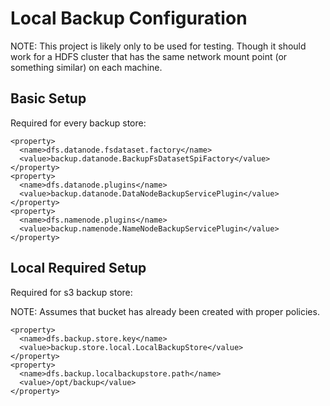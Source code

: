 # Local Backup Configuration

NOTE: This project is likely only to be used for testing.  Though it should work for a HDFS cluster that has the same network mount point (or something similar) on each machine.

## Basic Setup

Required for every backup store:
```
<property>
  <name>dfs.datanode.fsdataset.factory</name>
  <value>backup.datanode.BackupFsDatasetSpiFactory</value>
</property>
<property>
  <name>dfs.datanode.plugins</name>
  <value>backup.datanode.DataNodeBackupServicePlugin</value>
</property>
<property>
  <name>dfs.namenode.plugins</name>
  <value>backup.namenode.NameNodeBackupServicePlugin</value>
</property>
```

## Local Required Setup

Required for s3 backup store:

NOTE: Assumes that bucket has already been created with proper policies.

```
<property>
  <name>dfs.backup.store.key</name>
  <value>backup.store.local.LocalBackupStore</value>
</property>
<property>
  <name>dfs.backup.localbackupstore.path</name>
  <value>/opt/backup</value>
</property>
```
